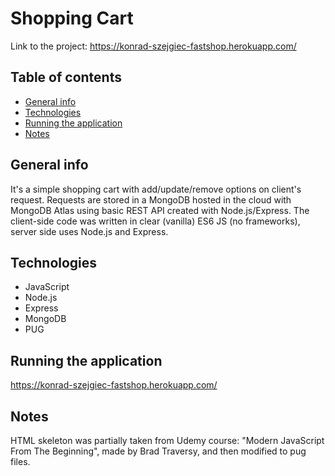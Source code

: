 # Shopping Cart

Link to the project: https://konrad-szejgiec-fastshop.herokuapp.com/

## Table of contents

- [General info](#general-info)
- [Technologies](#technologies)
- [Running the application](#running-the-application)
- [Notes](#notes)

## General info

It's a simple shopping cart with add/update/remove options on client's request. Requests are stored in a MongoDB hosted in the cloud with MongoDB Atlas using basic REST API created with Node.js/Express. The client-side code was written in clear (vanilla) ES6 JS (no frameworks), server side uses Node.js and Express.

## Technologies

- JavaScript
- Node.js
- Express
- MongoDB
- PUG

## Running the application

https://konrad-szejgiec-fastshop.herokuapp.com/

## Notes

HTML skeleton was partially taken from Udemy course: "Modern JavaScript From The Beginning", made by Brad Traversy, and then modified to pug files.
